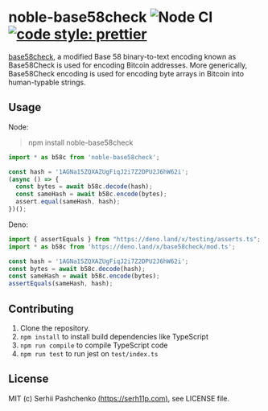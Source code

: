 # noble-base58check ![Node CI](https://github.com/serh11p/noble-base58check/workflows/Node%20CI/badge.svg) [![code style: prettier](https://img.shields.io/badge/code_style-prettier-ff69b4.svg?style=flat-square)](https://github.com/prettier/prettier)

[base58check](https://en.bitcoin.it/wiki/Base58Check_encoding), a modified Base 58 binary-to-text encoding known as Base58Check is used for encoding Bitcoin addresses. More generically, Base58Check encoding is used for encoding byte arrays in Bitcoin into human-typable strings.

## Usage

Node:

> npm install noble-base58check

```js
import * as b58c from 'noble-base58check';

const hash = '1AGNa15ZQXAZUgFiqJ2i7Z2DPU2J6hW62i';
(async () => {
  const bytes = await b58c.decode(hash);
  const sameHash = await b58c.encode(bytes);
  assert.equal(sameHash, hash);
})();
```

Deno:

```typescript
import { assertEquals } from "https://deno.land/x/testing/asserts.ts";
import * as b58c from 'https://deno.land/x/base58check/mod.ts';

const hash = '1AGNa15ZQXAZUgFiqJ2i7Z2DPU2J6hW62i';
const bytes = await b58c.decode(hash);
const sameHash = await b58c.encode(bytes);
assertEquals(sameHash, hash);
```

## Contributing

1. Clone the repository.
2. `npm install` to install build dependencies like TypeScript
3. `npm run compile` to compile TypeScript code
4. `npm run test` to run jest on `test/index.ts`

## License

MIT (c) Serhii Pashchenko [(https://serh11p.com)](https://serh11p.com), see LICENSE file.
